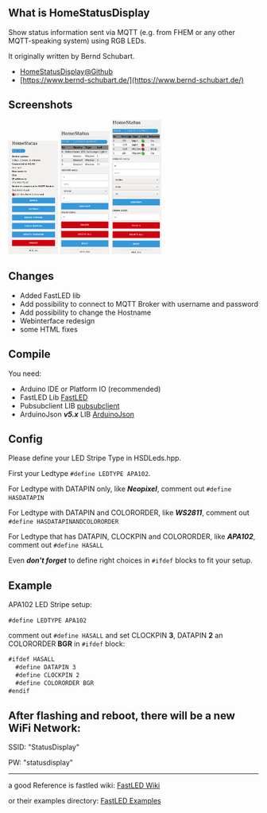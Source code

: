 **What is HomeStatusDisplay**
---
Show status information sent via MQTT (e.g. from FHEM or any other MQTT-speaking system) using RGB LEDs.

It originally written by Bernd Schubart.
- [HomeStatusDisplay@Github](https://github.com/MTJoker/HomeStatusDisplay)
- [https://www.bernd-schubart.de/](https://www.bernd-schubart.de/)

**Screenshots**
---
<img src="screenshots/web1.png" width="100px">
<img src="screenshots/web2.png" width="100px">
<img src="screenshots/web3.png" width="100px">

**Changes**
---
- Added FastLED lib
- Add possibility to connect to MQTT Broker with username and password
- Add possibility to change the Hostname
- Webinterface redesign
- some HTML fixes

**Compile**
---
You need:
- Arduino IDE or Platform IO (recommended)
- FastLED Lib [FastLED](https://github.com/FastLED/FastLED)
- Pubsubclient LIB [pubsubclient](https://github.com/knolleary/pubsubclient)
- ArduinoJson ***v5.x*** LIB [ArduinoJson](https://github.com/bblanchon/ArduinoJson)

**Config**
---
Please define your LED Stripe Type in HSDLeds.hpp.

First your Ledtype `#define LEDTYPE APA102`.

For Ledtype with DATAPIN only, like ***Neopixel***, comment out
`#define HASDATAPIN`

For Ledtype with DATAPIN and COLORORDER, like ***WS2811***, comment out
`#define HASDATAPINANDCOLORORDER`

For Ledtype that has DATAPIN, CLOCKPIN and COLORORDER, like ***APA102***, comment out `#define HASALL`

Even ***don't forget*** to define right choices in `#ifdef` blocks to fit
your setup.

**Example**
---
APA102 LED Stripe setup:

`#define LEDTYPE APA102`

comment out `#define HASALL` and
set CLOCKPIN **3**, DATAPIN **2** an COLORORDER **BGR** in `#ifdef` block:


```
#ifdef HASALL
  #define DATAPIN 3
  #define CLOCKPIN 2
  #define COLORORDER BGR
#endif
```


**After flashing and reboot, there will be a new WiFi Network:**
---

SSID: "StatusDisplay"

PW:   "statusdisplay"

---

a good Reference is fastled wiki:
[FastLED Wiki](https://github.com/FastLED/FastLED/wiki/Chipset-reference#upcoming)

or their examples directory:
[FastLED Examples](https://github.com/FastLED/FastLED/tree/master/examples)